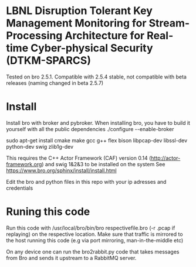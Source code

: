 # LBNL Disruption Tolerant Key Management Monitoring for Stream-Processing Architecture for Real-time Cyber-physical Security (DTKM-SPARCS)

Tested on bro 2.5.1. Compatible with 2.5.4 stable, not compatible with beta releases (naming changed in beta 2.5.7)

# Install
Install bro with broker and pybroker. When installing bro, you have to build it yourself with all the public dependencies ./configure --enable-broker

sudo apt-get install cmake make gcc g++ flex bison libpcap-dev libssl-dev python-dev swig zlib1g-dev


This requires the C++ Actor Framework (CAF) version 0.14 (http://actor-framework.org) and swig 1&2&3 to be installed on the system
See https://www.bro.org/sphinx/install/install.html


Edit the bro and python files in this repo with your ip adresses and credentials

# Runing this code
Run this code with /usr/local/bro/bin/bro  respectivefile.bro (-r .pcap if replaying) on the respective location. Make sure that traffic is mirrored to the host running this code (e.g via port mirroring, man-in-the-middle etc)

On any device one can run the bro2rabbit.py code that takes messages from Bro and sends it upstream to a RabbitMQ server. 
